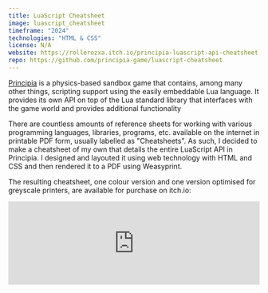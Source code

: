 ```yaml
---
title: LuaScript Cheatsheet
image: luascript_cheatsheet
timeframe: "2024"
technologies: "HTML & CSS"
license: N/A
website: https://rollerozxa.itch.io/principia-luascript-api-cheatsheet
repo: https://github.com/principia-game/luascript-cheatsheet
---
```


[Principia](/projects/principia/) is a physics-based sandbox game that contains, among many other things, scripting support using the easily embeddable Lua language. It provides its own API on top of the Lua standard library that interfaces with the game world and provides additional functionality

There are countless amounts of reference sheets for working with various programming languages, libraries, programs, etc. available on the internet in printable PDF form, usually labelled as "Cheatsheets". As such, I decided to make a cheatsheet of my own that details the entire LuaScript API in Principia. I designed and layouted it using web technology with HTML and CSS and then rendered it to a PDF using Weasyprint.

The resulting cheatsheet, one colour version and one version optimised for greyscale printers, are available for purchase on itch.io:

<iframe frameborder="0" src="https://itch.io/embed/2862096?bg_color=0f0f0f&fg_color=fff&link_color=fa5c5c&border_color=3f3f3f" width="552" height="167" style="max-width:100%"><a href="https://rollerozxa.itch.io/principia-luascript-api-cheatsheet" target="_blank">Principia LuaScript API cheatsheet by ROllerozxa</a></iframe>
